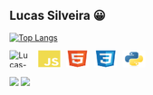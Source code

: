 ## Lucas Silveira 😀

[![Top Langs](https://github-readme-stats.vercel.app/api/top-langs/?username=lucasilvr&theme=dark&layout=compact)](https://github.com/lucasilvr/github-readme-stats)

<div style="display: flex; justify-content: flex-start; gap: 10px;">
  <img alt="Lucas-C" height="30" width="40" src="https://cdn.jsdelivr.net/gh/devicons/devicon@latest/icons/c/c-original.svg">
  <img alt="Lucas-Js" height="30" width="40" src="https://raw.githubusercontent.com/devicons/devicon/master/icons/javascript/javascript-plain.svg">
  <img alt="Lucas-HTML" height="30" width="40" src="https://raw.githubusercontent.com/devicons/devicon/master/icons/html5/html5-original.svg">
  <img alt="Lucas-CSS" height="30" width="40" src="https://raw.githubusercontent.com/devicons/devicon/master/icons/css3/css3-original.svg">
  <img alt="Lucas-Python" height="30" width="40" src="https://raw.githubusercontent.com/devicons/devicon/master/icons/python/python-original.svg">
</div>



<div style="display: inline_block"><br>
  <a href="https://www.linkedin.com/in/rafaella-ballerini-45875016a" target="_blank"><img src="https://img.shields.io/badge/-LinkedIn-%230077B5?style=for-the-badge&logo=linkedin&logoColor=white" target="_blank"></a>
   <a href = "lucassilveira07.ls@gmail.com"><img src="https://img.shields.io/badge/-Gmail-%23333?style=for-the-badge&logo=gmail&logoColor=white" target="_blank"></a>
</div>

##


